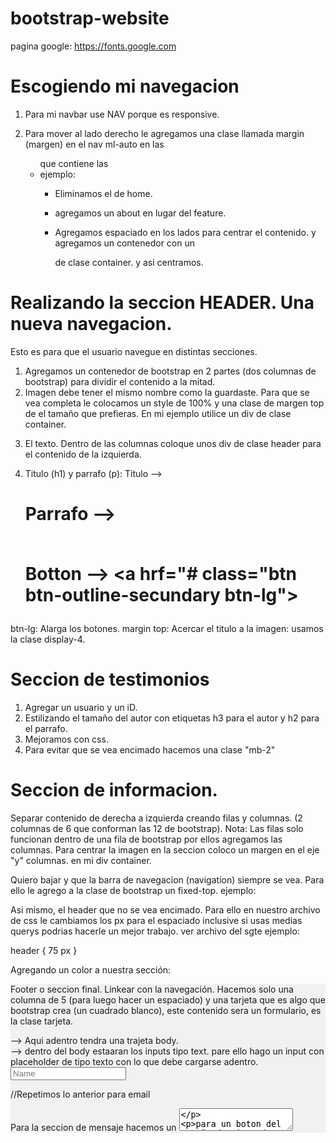# bootstrap-website

<!--My fonts-->
pagina google: https://fonts.google.com

# Escogiendo mi navegacion 
<!--NAVIGATION-->
1. Para mi navbar use NAV porque es responsive.

2. Para mover al lado derecho le agregamos una clase llamada margin (margen) en el nav ml-auto en las <ul> que contiene las <li>
ejemplo:  <ul class="navbar-nav ml-auto">

3. Eliminamos el <span> de home.
4. agregamos un about en lugar del feature.
5. Agregamos espaciado en los lados para centrar el contenido. y agregamos un contenedor con un <div> de clase container. y asi centramos.


# Realizando la seccion HEADER. Una nueva navegacion.
<!--HEADER-->
Esto es para que el usuario navegue en distintas secciones.
1. Agregamos un contenedor de bootstrap en 2 partes (dos columnas de bootstrap) para dividir el contenido a la mitad.
2. Imagen debe tener el mismo nombre como la guardaste. Para que se vea completa le colocamos un style de 100% y una clase de margen top de el tamaño que prefieras. En mi ejemplo utilice un  div de clase container.

<div class="container mt-5">

3. El texto. Dentro de las columnas coloque unos div de clase header para el contenido de la izquierda. 

4. Titulo (h1) y parrafo (p):
 Titulo --> <h1> 
 Parrafo --> <p>  
 Botton --> <a hrf="# class="btn btn-outline-secundary btn-lg"> 
 
btn-lg: Alarga los botones.
margin top: 
Acercar el titulo a la imagen: usamos la clase display-4.

<h1 class="display-4"

# Seccion de testimonios
<!--TESTIMONIOS-->
1. Agregar un usuario y un iD.
2. Estilizando el tamaño del autor con etiquetas h3 para el autor y h2 para el parrafo.
3. Mejoramos con css.
4. Para evitar que se vea encimado hacemos una clase "mb-2" 
<p class="mb-2">

# Seccion de informacion.
<!--INFO ONE-->
Separar contenido de derecha a izquierda creando filas y columnas. (2 columnas de 6 que conforman las 12 de bootstrap).
Nota: Las filas solo funcionan dentro de una fila de bootstrap por ellos agregamos las columnas. Para centrar la imagen en la seccion coloco un margen en el eje "y" columnas. en mi div container. 
<div class="col-md-6 my-auto">

<!--INFO TWO-->
Quiero bajar y que la barra de navegacion (navigation) siempre se vea. Para ello le agrego a la clase de bootstrap un fixed-top.
ejemplo:
<nav class="navbar navbar-expand-lg navbar-light bg-light fixed-top">

Asi mismo, el header que no se vea encimado. Para ello en nuestro archivo de css le cambiamos los px para el espaciado inclusive si usas medias querys podrias hacerle un mejor trabajo. ver archivo del sgte ejemplo: 

header {
      75 px
}

Agregando un color a nuestra sección:
<section id="info-two" style="background: #f1f1f1;">

<!--FOOTER-->
Footer o seccion final. Linkear con la navegación.
Hacemos solo una columna de 5 (para luego hacer un espaciado) y una tarjeta que es algo que bootstrap crea (un cuadrado blanco), este contenido sera un formulario, es la clase tarjeta.    
<form class="card"> --> Aqui adentro tendra una trajeta body.

<div class="card-body"> --> dentro del body estaaran los inputs tipo text.
pare ello hago un input con placeholder de tipo texto con lo que debe cargarse adentro.
 <div class="form-group">
      <input type="text" class="form-control" placeholder="Name">
</div>

//Repetimos lo anterior para email

Para la seccion de mensaje hacemos un <textarea> 

para un boton del tamaño de mi cuadro le agrego el btn-block

<button class="btn btn-outline-secondary btn-block">

# Footer: 
Añadimos un background en nuestro archivo css con la imagen que queremos mostrar.

# Animaciones:
Esta la realizamosd en la seccion de script. (tambien podrias hacerlo en un archivo de .js por separado).

Adicionalmente el scroll lo guardamos en una variable de windows y lo realizamos para cada seccion que se desee animar: 

window.sr = ScrollReveal(); 
Esto es solo un metodo que luego vamos a configurarlo. Lo que hace el metodo es seleccionar un elemento y realizar una navegacion (ver seccion de <script>)

veamos el sgte ejemplo con navbar:

sr.reveal('.navbar', {
  duration: 2000,
  origin: 'bottom'
});

Por ultimo: Para no cambiar el contenido de forma brusca utilizaremos Scrolling-StackOverflow:
Documentación: https://stackoverflow.com/questions/7

Con esta Jquery observamos como se desliza entre distintas secciones.

-Fin-

